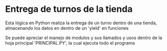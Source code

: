 <h1>Entrega de turnos de la tienda</h1>
<p>Esta lógica en Python realiza la entrega de un turno dentro de una tienda, almacenando los datos en dentro de un 'yield' en funciones</p>

<p>Se puede apreciar el manejo de modulos y sus llamados y usos dentro de la hoja principal 'PRINCIPAL.PY', la cual ejecuta todo el programa </p>
